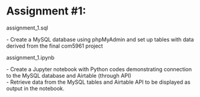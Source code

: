 # Assignment #1:
<p>assignment_1.sql</p>
- Create a MySQL database using phpMyAdmin and set up tables with data derived from the final com5961 project<br>
<p>assignment_1.ipynb</p>
- Create a Jupyter notebook with Python codes demonstrating connection to the MySQL database and Airtable (through API)
<br>
- Retrieve data from the MySQL tables and Airtable API to be displayed as output in the notebook.
